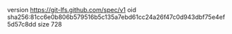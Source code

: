version https://git-lfs.github.com/spec/v1
oid sha256:81cc6e0b806b579516b5c135a7ebd61cc24a26f47c0d943dbf75e4ef5d57c8dd
size 728
